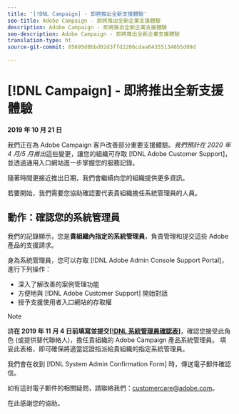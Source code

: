 ```yaml
---
title: '[!DNL Campaign] - 即將推出全新支援體驗'
seo-title: Adobe Campaign - 即將推出全新企業支援體驗
description: Adobe Campaign - 即將推出全新企業支援體驗
seo-description: Adobe Campaign - 即將推出全新企業支援體驗
translation-type: ht
source-git-commit: 85695d0bbd02d3ffd2286cdaa643551340b5d09d

---
```



# [!DNL Campaign] - 即將推出全新支援體驗

**2019 年 10 月 21 日**

我們正在為 Adobe Campaign 客戶改善部分重要支援體驗。*我們預計在 2020 年 4 月/5 月推出*&#x200B;這些變更，讓您的組織可存取 [!DNL Adobe Customer Support]，並透過通用入口網站進一步掌握您的服務記錄。

隨著時間更接近推出日期，我們會繼續向您的組織提供更多資訊。

若要開始，我們需要您協助確認要代表貴組織擔任系統管理員的人員。

## 動作：確認您的系統管理員

我們的記錄顯示，您是&#x200B;**貴組織內指定的系統管理員**，負責管理和提交這些 Adobe 產品的支援請求。

身為系統管理員，您可以存取 [!DNL Adobe Admin Console Support Portal]，進行下列操作：

* 深入了解改善的案例管理功能
* 方便地與 [!DNL Adobe Customer Support] 開始對話
* 授予支援使用者入口網站的存取權

>[!NOTE]
>請&#x200B;**在 2019 年 11 月 4 日前填寫並提交[[!DNL 系統管理員確認表]](https://adobe.allegiancetech.com/cgi-bin/qwebcorporate.dll?idx=SSSVH6)**，確認您接受此角色 (或提供替代聯絡人)，擔任貴組織的 Adobe Campaign 產品系統管理員。
>填妥此表格，即可確保將適當認證指派給貴組織的指定系統管理員。

我們會在收到 [!DNL System Admin Confirmation Form] 時，傳送電子郵件確認信。

如有這封電子郵件的相關疑問，請聯絡我們：customercare@adobe.com。

在此感謝您的協助。

